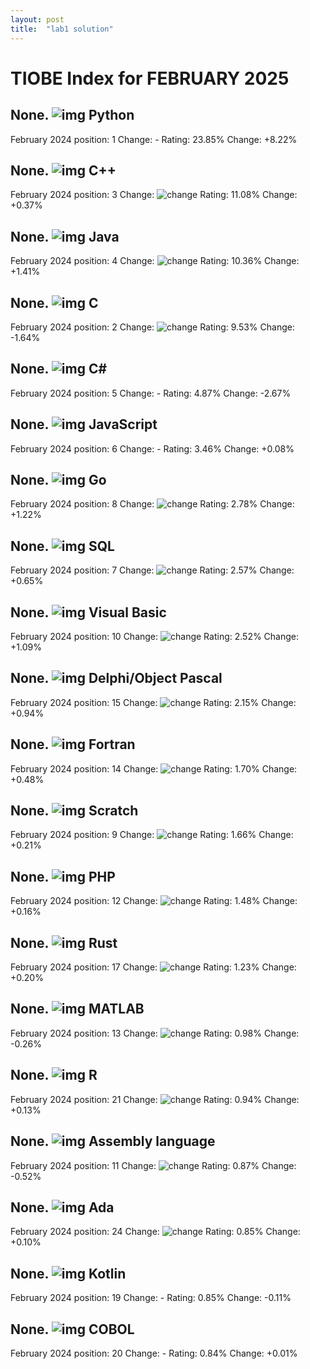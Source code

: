 ```yaml
---
layout: post
title:  "lab1 solution"
---
```

# TIOBE Index for FEBRUARY 2025
## None. ![img](https://www.tiobe.com/wp-content/themes/tiobe/tiobe-index/images/Python.png) Python
February 2024 position: 1
Change: -
Rating: 23.85%
Change: +8.22%

## None. ![img](https://www.tiobe.com/wp-content/themes/tiobe/tiobe-index/images/C__.png) C++
February 2024 position: 3
Change: ![change](https://www.tiobe.com/wp-content/themes/tiobe/tpci/images/up.png)
Rating: 11.08%
Change: +0.37%

## None. ![img](https://www.tiobe.com/wp-content/themes/tiobe/tiobe-index/images/Java.png) Java
February 2024 position: 4
Change: ![change](https://www.tiobe.com/wp-content/themes/tiobe/tpci/images/up.png)
Rating: 10.36%
Change: +1.41%

## None. ![img](https://www.tiobe.com/wp-content/themes/tiobe/tiobe-index/images/C.png) C
February 2024 position: 2
Change: ![change](https://www.tiobe.com/wp-content/themes/tiobe/tpci/images/down.png)
Rating: 9.53%
Change: -1.64%

## None. ![img](https://www.tiobe.com/wp-content/themes/tiobe/tiobe-index/images/C_.png) C#
February 2024 position: 5
Change: -
Rating: 4.87%
Change: -2.67%

## None. ![img](https://www.tiobe.com/wp-content/themes/tiobe/tiobe-index/images/JavaScript.png) JavaScript
February 2024 position: 6
Change: -
Rating: 3.46%
Change: +0.08%

## None. ![img](https://www.tiobe.com/wp-content/themes/tiobe/tiobe-index/images/Go.png) Go
February 2024 position: 8
Change: ![change](https://www.tiobe.com/wp-content/themes/tiobe/tpci/images/up.png)
Rating: 2.78%
Change: +1.22%

## None. ![img](https://www.tiobe.com/wp-content/themes/tiobe/tiobe-index/images/SQL.png) SQL
February 2024 position: 7
Change: ![change](https://www.tiobe.com/wp-content/themes/tiobe/tpci/images/down.png)
Rating: 2.57%
Change: +0.65%

## None. ![img](https://www.tiobe.com/wp-content/themes/tiobe/tiobe-index/images/Visual_Basic.png) Visual Basic
February 2024 position: 10
Change: ![change](https://www.tiobe.com/wp-content/themes/tiobe/tpci/images/up.png)
Rating: 2.52%
Change: +1.09%

## None. ![img](https://www.tiobe.com/wp-content/themes/tiobe/tiobe-index/images/Delphi_Object_Pascal.png) Delphi/Object Pascal
February 2024 position: 15
Change: ![change](https://www.tiobe.com/wp-content/themes/tiobe/tpci/images/upup.png)
Rating: 2.15%
Change: +0.94%

## None. ![img](https://www.tiobe.com/wp-content/themes/tiobe/tiobe-index/images/Fortran.png) Fortran
February 2024 position: 14
Change: ![change](https://www.tiobe.com/wp-content/themes/tiobe/tpci/images/up.png)
Rating: 1.70%
Change: +0.48%

## None. ![img](https://www.tiobe.com/wp-content/themes/tiobe/tiobe-index/images/Scratch.png) Scratch
February 2024 position: 9
Change: ![change](https://www.tiobe.com/wp-content/themes/tiobe/tpci/images/down.png)
Rating: 1.66%
Change: +0.21%

## None. ![img](https://www.tiobe.com/wp-content/themes/tiobe/tiobe-index/images/PHP.png) PHP
February 2024 position: 12
Change: ![change](https://www.tiobe.com/wp-content/themes/tiobe/tpci/images/down.png)
Rating: 1.48%
Change: +0.16%

## None. ![img](https://www.tiobe.com/wp-content/themes/tiobe/tiobe-index/images/Rust.png) Rust
February 2024 position: 17
Change: ![change](https://www.tiobe.com/wp-content/themes/tiobe/tpci/images/up.png)
Rating: 1.23%
Change: +0.20%

## None. ![img](https://www.tiobe.com/wp-content/themes/tiobe/tiobe-index/images/MATLAB.png) MATLAB
February 2024 position: 13
Change: ![change](https://www.tiobe.com/wp-content/themes/tiobe/tpci/images/down.png)
Rating: 0.98%
Change: -0.26%

## None. ![img](https://www.tiobe.com/wp-content/themes/tiobe/tiobe-index/images/R.png) R
February 2024 position: 21
Change: ![change](https://www.tiobe.com/wp-content/themes/tiobe/tpci/images/upup.png)
Rating: 0.94%
Change: +0.13%

## None. ![img](https://www.tiobe.com/wp-content/themes/tiobe/tiobe-index/images/Assembly_language.png) Assembly language
February 2024 position: 11
Change: ![change](https://www.tiobe.com/wp-content/themes/tiobe/tpci/images/downdown.png)
Rating: 0.87%
Change: -0.52%

## None. ![img](https://www.tiobe.com/wp-content/themes/tiobe/tiobe-index/images/Ada.png) Ada
February 2024 position: 24
Change: ![change](https://www.tiobe.com/wp-content/themes/tiobe/tpci/images/upup.png)
Rating: 0.85%
Change: +0.10%

## None. ![img](https://www.tiobe.com/wp-content/themes/tiobe/tiobe-index/images/Kotlin.png) Kotlin
February 2024 position: 19
Change: -
Rating: 0.85%
Change: -0.11%

## None. ![img](https://www.tiobe.com/wp-content/themes/tiobe/tiobe-index/images/COBOL.png) COBOL
February 2024 position: 20
Change: -
Rating: 0.84%
Change: +0.01%

